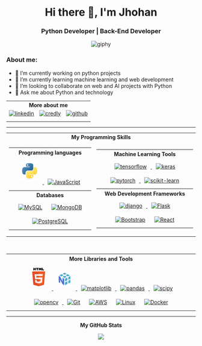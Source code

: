 <h1 align="center">Hi there 👋, I'm Jhohan</h1>
<h3 align="center">Python Developer | Back-End Developer </h3>
<div align="center">
    <p> <img src="https://media.giphy.com/media/xT9IgzoKnwFNmISR8I/giphy.gif" alt="giphy" widht="200"/> </p>
</div>

<div align="left">
<h3> About me: </h3>
<ul>
    <li>🔭 I’m currently working on python projects </li>
    <li>🌱 I’m currently learning machine learning and web development </li>
    <li>👯 I’m looking to collaborate on web and AI projects with Python </li>
    <li>💬 Ask me about Python and technology </li>    
</ul>
</div>

<div align="center">
<table>
  <tr>
    <td colspan="3" align="center"><strong>More about me</strong></td>
  </tr>
  <tr>
    <td><a href="https://www.linkedin.com/in/jhohan-jc17/" target="_blank">
    <img src="https://raw.githubusercontent.com/rahuldkjain/github-profile-readme-generator/master/src/images/icons/Social/linked-in-alt.svg" height="50" alt="linkedin" style="margin-bottom: 10px"/></a></td>
    <td><a href="https://www.credly.com/users/jhohan-jancco-chara/badges" target="_blank">
    <img src="https://info.credly.com/hubfs/Credly%20Atos%20Web%20Assets/Credly%20Logos/Credly_Pearson_Logo_Orange.svg" alt="credly" height="50" style="margin-bottom: 10px"/></a></td>
    <td><a href="https://github.com/JhohanJC" target="_blank">
    <img src="https://github.githubassets.com/images/modules/logos_page/GitHub-Mark.png" alt="github" height="50" style="margin-bottom: 10px" /> </a></td>
  </tr>
</table>
</div>
<hr>
<div align="center">
<table>
        <tr>
          <td colspan="2" align="center"><strong>My Programming Skills</strong></td>
        </tr>
        <tr>
          <td>
            <table>
                <tr><th><b>Programming languages</b></th></tr>
                <tr><td><div align="center">
                <a href="https://www.python.org" target="_blank"> <img style="margin: 10px" src="https://raw.githubusercontent.com/devicons/devicon/master/icons/python/python-original.svg" alt="python" height="50"/> </a>
                <a href="https://www.javascript.com/" target="_blank"><img style="margin: 10px" src="https://profilinator.rishav.dev/skills-assets/javascript-original.svg" alt="JavaScript" height="50" /></a>
                </div></td></tr>
                <tr><th><b>Databases</th></b></tr>
                <tr><td><div align="center">
                <a href="https://www.mysql.com/" target="_blank"><img style="margin: 10px" src="https://profilinator.rishav.dev/skills-assets/mysql-original-wordmark.svg" alt="MySQL" height="50" /><a> 
                <a href="https://www.mongodb.com/" target="_blank"><img style="margin: 10px" src="https://profilinator.rishav.dev/skills-assets/mongodb-original-wordmark.svg" alt="MongoDB" height="50" /></a> 
                <a href="https://www.postgresql.org/" target="_blank"><img style="margin: 10px" src="https://profilinator.rishav.dev/skills-assets/postgresql-original-wordmark.svg" alt="PostgreSQL" height="50" /></a> 
                </div></td></tr>
            </table>
          </td>
          <td>
            <table>
                <tr><th><b>Machine Learning Tools</b></th></tr>
                <tr><td><div align="center">  
                <a href="https://www.tensorflow.org" target="_blank"> <img style="margin: 10px" src="https://raw.githubusercontent.com/valohai/ml-logos/5127528b5baadb77a6ea4b999a47b4e86bf0f98b/tensorflow-tf.svg" alt="tensorflow" height="40"/> </a>
                <a href="https://keras.io/" target="_blank"> <img style="margin: 10px" src="https://raw.githubusercontent.com/valohai/ml-logos/5127528b5baadb77a6ea4b999a47b4e86bf0f98b/keras.svg" alt="keras" height="40"/> </a>
                <a href="https://pytorch.org/" target="_blank"> <img style="margin: 10px" src="https://raw.githubusercontent.com/valohai/ml-logos/5127528b5baadb77a6ea4b999a47b4e86bf0f98b/pytorch.svg" alt="pytorch" widht="40" height="40"/> </a>
                <a href="https://scikit-learn.org/stable/" target="_blank"> <img style="margin: 10px" src="https://raw.githubusercontent.com/valohai/ml-logos/5127528b5baadb77a6ea4b999a47b4e86bf0f98b/scikit-learn.svg" alt="scikit-learn" widht="40" height="40"/> </a>
                </div></td></tr>
                <tr><th><b>Web Development Frameworks</b></th></tr>
                <tr><td><div align="center">  
                <a href="https://www.djangoproject.com/" target="_blank"> <img style="margin: 10px" src="https://profilinator.rishav.dev/skills-assets/django-original.svg" alt="django" height="50"/> </a>
                <a href="https://flask.palletsprojects.com/" target="_blank"><img style="margin: 10px" src="https://profilinator.rishav.dev/skills-assets/flask.png" alt="Flask" height="50"/></a>
                <a href="https://getbootstrap.com/docs/3.4/javascript/" target="_blank"><img style="margin: 10px" src="https://profilinator.rishav.dev/skills-assets/bootstrap-plain.svg" alt="Bootstrap" height="50" /></a>
                <a href="https://reactjs.org/" target="_blank"><img style="margin: 10px" src="https://profilinator.rishav.dev/skills-assets/react-original-wordmark.svg" alt="React" height="50"/></a>
                </div></td></tr>
            </table>
          </td>
        </tr>
    </table> 
    </br>
    <table>
        <tr><th><strong>More Libraries and Tools</strong></th></tr>
        <tr><td><div align="center">  
        <a href="https://www.w3.org/html/" target="_blank"> <img style="margin: 10px" src="https://raw.githubusercontent.com/devicons/devicon/master/icons/html5/html5-original-wordmark.svg" alt="html5" height="50"/> </a>
        <a href="https://numpy.org/" target="_blank"> <img style="margin: 10px" src="https://raw.githubusercontent.com/valohai/ml-logos/5127528b5baadb77a6ea4b999a47b4e86bf0f98b/numpy.svg" alt="numpy" widht="40" height="40"/> </a>
        <a href="https://matplotlib.org/" target="_blank"> <img style="margin: 10px" src="https://raw.githubusercontent.com/valohai/ml-logos/5127528b5baadb77a6ea4b999a47b4e86bf0f98b/matplotlib.svg" alt="matplotlib" widht="40" height="40"/> </a>
        <a href="https://pandas.pydata.org/" target="_blank"> <img style="margin: 10px" src="https://raw.githubusercontent.com/valohai/ml-logos/5127528b5baadb77a6ea4b999a47b4e86bf0f98b/pandas.svg" alt="pandas" height="50"/> </a>
        <a href="https://scipy.org/" target="_blank"> <img style="margin: 10px" src="https://raw.githubusercontent.com/valohai/ml-logos/5127528b5baadb77a6ea4b999a47b4e86bf0f98b/scipy.svg" alt="scipy" height="50"/> </a>
        <a href="https://opencv.org/" target="_blank"> <img style="margin: 10px" src="https://github.com/opencv/opencv/wiki/logo/OpenCV_logo_no_text.png" alt="opencv" height="50"/> </a>
        <a href="https://github.com/" target="_blank"><img style="margin: 10px" src="https://profilinator.rishav.dev/skills-assets/git-scm-icon.svg" alt="Git" height="50" /></a>
        <a href="https://aws.amazon.com/" target="_blank"><img style="margin: 10px" src="https://profilinator.rishav.dev/skills-assets/amazonwebservices-original-wordmark.svg" alt="AWS" height="50" /></a>
        <a href="https://www.linux.org/" target="_blank"><img style="margin: 10px" src="https://profilinator.rishav.dev/skills-assets/linux-original.svg" alt="Linux" height="50" /></a>
        <a href="https://www.docker.com/" target="_blank"><img style="margin: 10px" src="https://profilinator.rishav.dev/skills-assets/docker-original-wordmark.svg" alt="Docker" height="50" /></a>
        </div></td></tr>
    </table>  
</div>
<hr>
<p align="center"><strong>My GitHub Stats</strong></p>
<div align="center">
<img src="https://github-readme-stats.vercel.app/api?username=JhohanJC&show_icons=true&theme=cobalt&count_private=true"/>
</div>
